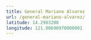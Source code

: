 ```yaml
---
title: General Mariano Alvarez
url: /general-mariano-alvarez/
latitude: 14.2983208
longitude: 121.00690970000001
---
```

